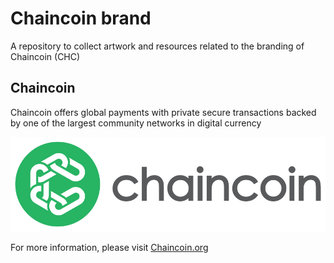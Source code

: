 # Chaincoin brand

A repository to collect artwork and resources related to the branding of Chaincoin (CHC)

## Chaincoin

Chaincoin offers global payments with private secure transactions backed by one of the largest community networks in digital currency

![Chaincoin Logo](https://github.com/chaincoin/brand/raw/master/images/logo/side-logo.png)

For more information, please visit [Chaincoin.org](https://www.chaincoin.org)


